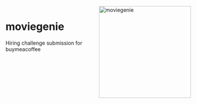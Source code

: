 <img src="https://github.com/user-attachments/assets/0183479c-43eb-48cc-bc01-9401bd20fca7" alt="moviegenie" width="250" align="right">

# moviegenie
Hiring challenge submission for buymeacoffee
